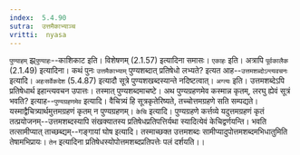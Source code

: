```yaml
---
index:  5.4.90
sutra:  उत्तमैकाभ्याञ्च
vritti:  nyasa
---
```


`पुण्याहम्` झ्र्`पुण्याहः`--काशिकाट इति। विशेषणम् (2.1.57) इत्यादिना समासः। `एकाहः` इति। अत्रापि `पूर्वकालैक` (2.1.49) इत्यादिना। कथं पुनः `उत्तमैकाभ्याम्` पुण्यशब्दात् प्रतिषेधो लभ्यते? इत्यत आह--`उत्तमशब्दोऽन्त्यवचनः` इत्यादि। `अहःसर्वेकदेश` (5.4.87) इत्यादौ सूत्रे पुण्यशखब्दस्यान्ते नदिष्टत्वात्। `अग्त्यः` इति। उत्तमशब्देऽपि प्रतिषेधार्थ इहान्त्यवचन उपात्तः। तस्मात् पुण्यशब्दमाचष्टे। अथ पुण्यग्रहणमेव कस्मान्न कृतम्, लरघु ह्येवं सूत्रं भवति? इत्याह--`पुण्यग्रहणमेव` इत्यादि। वैचित्र्यं हि सूत्रकृतेरिष्यते, तच्चोत्तमग्रहणे सति सम्पद्यते। यस्माद्वैचित्र्यार्थमुत्तमग्रहणं कृतम् न पुण्यग्रहणम्।
`केचि` इत्यादि। पुण्यग्रहणे कर्त्तव्ये यदुत्तमग्रहणं कृतं तत्प्रयोजनम्--उत्तमशब्दस्यापि संखक्यातस्य प्रतिषेधप्रतिपत्तिर्यथा स्यादित्येवं केचिद्वर्णयन्ति। भवति तत्सामीप्यात् ताच्छब्द्यम्--गङ्गायां घोष इत्यादि। तस्माच्छक्त उत्तमशब्दः सामीप्यादुपोत्तमशब्दमभिधातुमिति तेषामभिप्रायः। `तेन` इत्यादिना प्रतिषेधस्योपोत्तमशब्दप्रतिपत्तेः पलं दर्शयति।।

